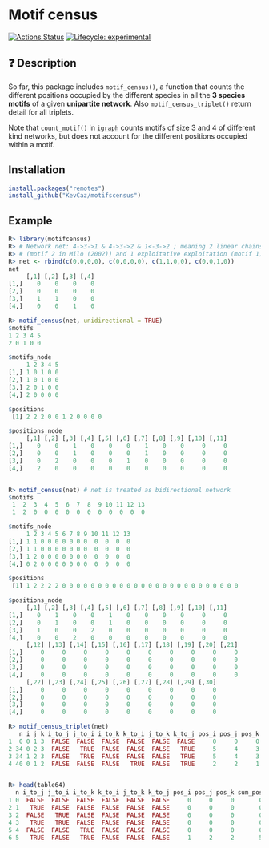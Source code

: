 # Motif census
[![Actions Status](https://github.com/KevCaz/motifscensus/workflows/Check%20Package/badge.svg)](https://github.com/KevCaz/motifscensus/actions)
[![Lifecycle: experimental](https://img.shields.io/badge/lifecycle-experimental-orange.svg)](https://www.tidyverse.org/lifecycle/#experimental)


## :question: Description

So far, this package includes `motif_census()`, a function that counts the
different positions occupied by the different species in all the **3 species
motifs** of a given **unipartite network**. Also `motif_census_triplet()` return
detail for all triplets.

Note that `count_motif()` in [`igraph`](https://igraph.org/r/) counts motifs of
size 3 and 4 of different kind networks, but does not account for the different
positions occupied within a motif.



## Installation

```r
install.packages("remotes")
install_github("KevCaz/motifscensus")
```


## Example

```r
R> library(motifcensus)
R> # Network net: 4->3->1 & 4->3->2 & 1<-3->2 ; meaning 2 linear chains
R> # (motif 2 in Milo (2002)) and 1 exploitative exploitation (motif 1)
R> net <- rbind(c(0,0,0,0), c(0,0,0,0), c(1,1,0,0), c(0,0,1,0))
net
     [,1] [,2] [,3] [,4]
[1,]    0    0    0    0
[2,]    0    0    0    0
[3,]    1    1    0    0
[4,]    0    0    1    0

R> motif_census(net, unidirectional = TRUE)
$motifs
1 2 3 4 5
2 0 1 0 0

$motifs_node
     1 2 3 4 5
[1,] 1 0 1 0 0
[2,] 1 0 1 0 0
[3,] 2 0 1 0 0
[4,] 2 0 0 0 0

$positions
 [1] 2 2 2 0 0 1 2 0 0 0 0

$positions_node
     [,1] [,2] [,3] [,4] [,5] [,6] [,7] [,8] [,9] [,10] [,11]
[1,]    0    0    1    0    0    0    1    0    0     0     0
[2,]    0    0    1    0    0    0    1    0    0     0     0
[3,]    0    2    0    0    0    1    0    0    0     0     0
[4,]    2    0    0    0    0    0    0    0    0     0     0


R> motif_census(net) # net is treated as bidirectional network
$motifs
 1  2  3  4  5  6  7  8  9 10 11 12 13
 1  2  0  0  0  0  0  0  0  0  0  0  0

$motifs_node
     1 2 3 4 5 6 7 8 9 10 11 12 13
[1,] 1 1 0 0 0 0 0 0 0  0  0  0  0
[2,] 1 1 0 0 0 0 0 0 0  0  0  0  0
[3,] 1 2 0 0 0 0 0 0 0  0  0  0  0
[4,] 0 2 0 0 0 0 0 0 0  0  0  0  0

$positions
 [1] 1 2 2 2 2 0 0 0 0 0 0 0 0 0 0 0 0 0 0 0 0 0 0 0 0 0 0 0 0 0

$positions_node
     [,1] [,2] [,3] [,4] [,5] [,6] [,7] [,8] [,9] [,10] [,11]
[1,]    0    1    0    0    1    0    0    0    0     0     0
[2,]    0    1    0    0    1    0    0    0    0     0     0
[3,]    1    0    0    2    0    0    0    0    0     0     0
[4,]    0    0    2    0    0    0    0    0    0     0     0
     [,12] [,13] [,14] [,15] [,16] [,17] [,18] [,19] [,20] [,21]
[1,]     0     0     0     0     0     0     0     0     0     0
[2,]     0     0     0     0     0     0     0     0     0     0
[3,]     0     0     0     0     0     0     0     0     0     0
[4,]     0     0     0     0     0     0     0     0     0     0
     [,22] [,23] [,24] [,25] [,26] [,27] [,28] [,29] [,30]
[1,]     0     0     0     0     0     0     0     0     0
[2,]     0     0     0     0     0     0     0     0     0
[3,]     0     0     0     0     0     0     0     0     0
[4,]     0     0     0     0     0     0     0     0     0

R> motif_census_triplet(net)
   n i j k i_to_j j_to_i i_to_k k_to_i j_to_k k_to_j pos_i pos_j pos_k sum_pos                 motif                 name_uni
1  0 0 1 3  FALSE  FALSE  FALSE  FALSE  FALSE  FALSE     0     0     0       0 i   j + i   k + j   k                         
2 34 0 2 3  FALSE   TRUE  FALSE  FALSE  FALSE   TRUE     5     4     3      12 i<--j + i   k + j<--k             linear chain
3 34 1 2 3  FALSE   TRUE  FALSE  FALSE  FALSE   TRUE     5     4     3      12 i<--j + i   k + j<--k             linear chain
4 40 0 1 2  FALSE  FALSE  FALSE   TRUE  FALSE   TRUE     2     2     1       5 i   j + i<--k + j<--k exploitative competition


R> head(table64)
  n i_to_j j_to_i i_to_k k_to_i j_to_k k_to_j pos_i pos_j pos_k sum_pos                 motif                 name_uni
1 0  FALSE  FALSE  FALSE  FALSE  FALSE  FALSE     0     0     0       0 i   j + i   k + j   k                         
2 1   TRUE  FALSE  FALSE  FALSE  FALSE  FALSE     0     0     0       0 i-->j + i   k + j   k                         
3 2  FALSE   TRUE  FALSE  FALSE  FALSE  FALSE     0     0     0       0 i<--j + i   k + j   k                         
4 3   TRUE   TRUE  FALSE  FALSE  FALSE  FALSE     0     0     0       0 i<->j + i   k + j   k                         
5 4  FALSE  FALSE   TRUE  FALSE  FALSE  FALSE     0     0     0       0 i   j + i-->k + j   k                         
6 5   TRUE  FALSE   TRUE  FALSE  FALSE  FALSE     1     2     2       5 i-->j + i-->k + j   k exploitative competition

```
